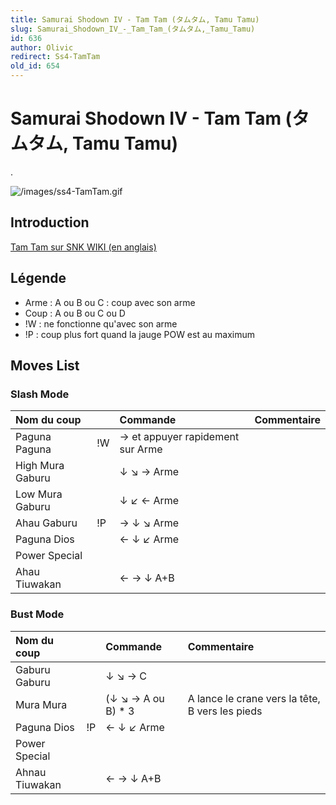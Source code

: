 ```yaml
---
title: Samurai Shodown IV - Tam Tam (タムタム, Tamu Tamu)
slug: Samurai_Shodown_IV_-_Tam_Tam_(タムタム,_Tamu_Tamu)
id: 636
author: Olivic
redirect: Ss4-TamTam
old_id: 654
---
```


# Samurai Shodown IV - Tam Tam (タムタム, Tamu Tamu)

.

![](/images/ss4-TamTam.gif "/images/ss4-TamTam.gif")

## Introduction

[Tam Tam sur SNK WIKI (en anglais)](http://snk.wikia.com/wiki/Tam_Tam)

## Légende

- Arme : A ou B ou C : coup avec son arme
- Coup : A ou B ou C ou D
- !W : ne fonctionne qu'avec son arme
- !P : coup plus fort quand la jauge POW est au maximum

## Moves List

### Slash Mode

| Nom du coup      |     | Commande                         | Commentaire |
|:-----------------|-----|:---------------------------------|:------------|
| Paguna Paguna    | !W  | → et appuyer rapidement sur Arme |             |
| High Mura Gaburu |     | ↓ ↘ → Arme                       |             |
| Low Mura Gaburu  |     | ↓ ↙ ← Arme                       |             |
| Ahau Gaburu      | !P  | → ↓ ↘ Arme                       |             |
| Paguna Dios      |     | ← ↓ ↙ Arme                       |             |
| Power Special    |     |                                  |             |
| Ahau Tiuwakan    |     | ← → ↓ A+B                        |             |

### Bust Mode

| Nom du coup    |     | Commande            | Commentaire                                     |
|:---------------|-----|:--------------------|:------------------------------------------------|
| Gaburu Gaburu  |     | ↓ ↘ → C             |                                                 |
| Mura Mura      |     | (↓ ↘ → A ou B) \* 3 | A lance le crane vers la tête, B vers les pieds |
| Paguna Dios    | !P  | ← ↓ ↙ Arme          |                                                 |
| Power Special  |     |                     |                                                 |
| Ahnau Tiuwakan |     | ← → ↓ A+B           |                                                 |
